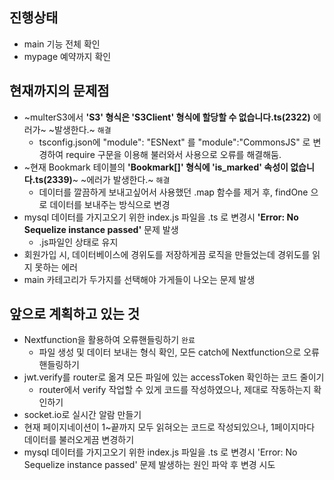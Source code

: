 ## 진행상태

-  main 기능 전체 확인
-  mypage 예약까지 확인

## **현재까지의 문제점**

-   ~multerS3에서 **'S3' 형식은 'S3Client' 형식에 할당할 수 없습니다.ts(2322)** 에러가~ ~발생한다.~ `해결`
    -  tsconfig.json에 "module": "ESNext" 를  "module":"CommonsJS" 로 변경하여 require 구문을 이용해 불러와서 사용으로 오류를 해결해둠.
-   ~현재 Bookmark 테이블의 **'Bookmark\[\]' 형식에 'is\_marked' 속성이 없습니다.ts(2339)**~ ~에러가 발생한다.~ `해결`
    - 데이터를 깔끔하게 보내고싶어서 사용했던 .map 함수를 제거 후, findOne 으로 데이터를 보내주는 방식으로 변경
-   mysql 데이터를 가지고오기 위한 index.js 파일을 .ts 로 변경시 **'Error: No Sequelize instance passed'** 문제 발생  
    - .js파일인 상태로 유지
-   회원가입 시, 데이터베이스에 경위도를 저장하게끔 로직을 만들었는데 경위도를 읽지 못하는 에러
-   main 카테고리가 두가지를 선택해야 가게들이 나오는 문제 발생

## **앞으로 계획하고 있는 것**

-   Nextfunction을 활용하여 오류핸들링하기 `완료`
    -  파일 생성 및 데이터 보내는 형식 확인, 모든 catch에 Nextfunction으로 오류 핸들링하기
-   jwt.verify를 router로 옮겨 모든 파일에 있는 accessToken 확인하는 코드 줄이기
    -  router에서 verify 작업할 수 있게 코드를 작성하였으나, 제대로 작동하는지 확인하기 
-   socket.io로 실시간 알람 만들기
-   현재 페이지네이션이 1~끝까지 모두 읽혀오는 코드로 작성되있으나, 1페이지마다 데이터를 불러오게끔 변경하기
-   mysql 데이터를 가지고오기 위한 index.js 파일을 .ts 로 변경시 'Error: No Sequelize instance passed' 문제 발생하는 원인 파악 후 변경 시도
